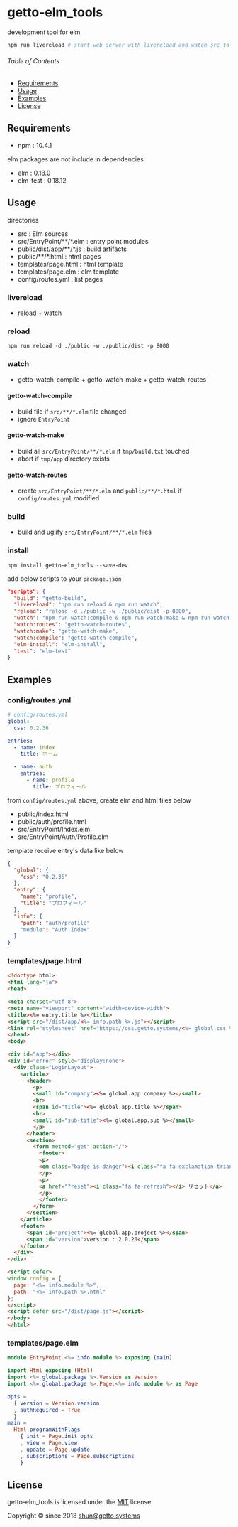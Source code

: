 # getto-elm_tools

development tool for elm

```bash
npm run livereload # start web server with livereload and watch src to build elm
```


###### Table of Contents

- [Requirements](#Requirements)
- [Usage](#Usage)
- [Examples](#Examples)
- [License](#License)

<a id="Requirements"></a>
## Requirements

- npm : 10.4.1

elm packages are not include in dependencies

- elm : 0.18.0
- elm-test : 0.18.12


<a id="Usage"></a>
## Usage

directories

- src : Elm sources
- src/EntryPoint/**/*.elm : entry point modules
- public/dist/app/**/*.js : build artifacts
- public/**/*.html : html pages
- templates/page.html : html template
- templates/page.elm : elm template
- config/routes.yml : list pages


### livereload

- reload + watch

### reload

```
npm run reload -d ./public -w ./public/dist -p 8000
```


### watch

- getto-watch-compile + getto-watch-make + getto-watch-routes

#### getto-watch-compile

- build file if `src/**/*.elm` file changed
- ignore `EntryPoint`

#### getto-watch-make

- build all `src/EntryPoint/**/*.elm` if `tmp/build.txt` touched
- abort if `tmp/app` directory exists

#### getto-watch-routes

- create `src/EntryPoint/**/*.elm` and `public/**/*.html` if `config/routes.yml` modified


### build

- build and uglify `src/EntryPoint/**/*.elm` files


### install

```
npm install getto-elm_tools --save-dev
```

add below scripts to your `package.json`

```json
"scripts": {
  "build": "getto-build",
  "livereload": "npm run reload & npm run watch",
  "reload": "reload -d ./public -w ./public/dist -p 8000",
  "watch": "npm run watch:compile & npm run watch:make & npm run watch:routes",
  "watch:routes": "getto-watch-routes",
  "watch:make": "getto-watch-make",
  "watch:compile": "getto-watch-compile",
  "elm-install": "elm-install",
  "test": "elm-test"
}
```


<a id="Examples"></a>
## Examples

### config/routes.yml

```yaml
# config/routes.yml
global:
  css: 0.2.36

entries:
  - name: index
    title: ホーム

  - name: auth
    entries:
      - name: profile
        title: プロフィール
```

from `config/routes.yml` above, create elm and html files below

- public/index.html
- public/auth/profile.html
- src/EntryPoint/Index.elm
- src/EntryPoint/Auth/Profile.elm

template receive entry's data like below

```json
{
  "global": {
    "css": "0.2.36"
  },
  "entry": {
    "name": "profile",
    "title": "プロフィール"
  },
  "info": {
    "path": "auth/profile"
    "module": "Auth.Index"
  }
}
```


### templates/page.html

```html
<!doctype html>
<html lang="ja">
<head>

<meta charset="utf-8">
<meta name="viewport" content="width=device-width">
<title><%= entry.title %></title>
<script src="/dist/app/<%= info.path %>.js"></script>
<link rel="stylesheet" href="https://css.getto.systems/<%= global.css %>/getto.css">
</head>
<body>

<div id="app"></div>
<div id="error" style="display:none">
  <div class="LoginLayout">
    <article>
      <header>
        <p>
        <small id="company"><%= global.app.company %></small>
        <br>
        <span id="title"><%= global.app.title %></span>
        <br>
        <small id="sub-title"><%= global.app.sub %></small>
        </p>
      </header>
      <section>
        <form method="get" action="/">
          <footer>
          <p>
          <em class="badge is-danger"><i class="fa fa-exclamation-triangle"></i> システムエラーが発生しました</em>
          </p>
          <p>
          <a href="?reset"><i class="fa fa-refresh"></i> リセット</a>
          </p>
          </footer>
        </form>
      </section>
    </article>
    <footer>
      <span id="project"><%= global.app.project %></span>
      <span id="version">version : 2.0.20</span>
    </footer>
  </div>
</div>

<script defer>
window.config = {
  page: "<%= info.module %>",
  path: "<%= info.path %>.html"
};
</script>
<script defer src="/dist/page.js"></script>
</body>
</html>
```

### templates/page.elm

```elm
module EntryPoint.<%= info.module %> exposing (main)

import Html exposing (Html)
import <%= global.package %>.Version as Version
import <%= global.package %>.Page.<%= info.module %> as Page

opts =
  { version = Version.version
  , authRequired = True
  }
main =
  Html.programWithFlags
    { init = Page.init opts
    , view = Page.view
    , update = Page.update
    , subscriptions = Page.subscriptions
    }

```


<a id="License"></a>
## License

getto-elm_tools is licensed under the [MIT](LICENSE) license.

Copyright &copy; since 2018 shun@getto.systems
